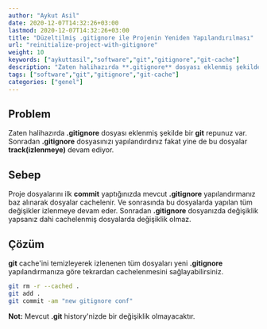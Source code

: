```yaml
---
author: "Aykut Asil"
date: 2020-12-07T14:32:26+03:00
lastmod: 2020-12-07T14:32:26+03:00
title: "Düzeltilmiş .gitignore ile Projenin Yeniden Yapılandırılması"
url: "reinitialize-project-with-gitignore"
weight: 10
keywords: ["aykuttasil","software","git","gitignore","git-cache"]
description: "Zaten halihazırda **.gitignore** dosyası eklenmiş şekilde bir **git** repunuz var. Sonradan **.gitignore** dosyasınızı yapılandırdınız fakat yine de bu dosyalar **track(izlenmeye)** devam ediyor."
tags: ["software","git","gitignore","git-cache"]
categories: ["genel"]
---
```


## Problem

Zaten halihazırda **.gitignore** dosyası eklenmiş şekilde bir **git** repunuz var. Sonradan **.gitignore** dosyasınızı yapılandırdınız fakat yine de bu dosyalar **track(izlenmeye)** devam ediyor. 

## Sebep

Proje dosyalarını ilk **commit** yaptığınızda mevcut **.gitignore** yapılandırmanız baz alınarak dosyalar cachelenir. Ve sonrasında bu dosyalarda yapılan tüm değişikler izlenmeye devam eder. Sonradan **.gitignore** dosyanızda değişiklik yapsanız dahi cachelenmiş dosyalarda değişiklik olmaz.

## Çözüm

**git** cache'ini temizleyerek izlenenen tüm dosyaları yeni **.gitignore** yapılandırmanıza göre tekrardan cachelenmesini sağlayabilirsiniz.

```bash
git rm -r --cached .
git add .
git commit -am "new gitignore conf"
```

**Not:** Mevcut **.git** history'nizde bir değişiklik olmayacaktır.


